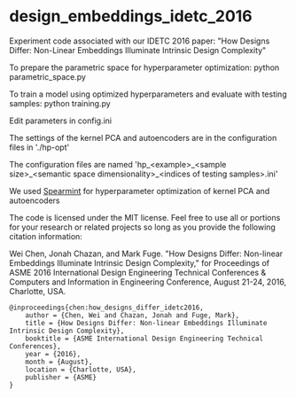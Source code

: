 # design_embeddings_idetc_2016
Experiment code associated with our IDETC 2016 paper: "How Designs Differ: Non-Linear Embeddings Illuminate Intrinsic Design Complexity"

To prepare the parametric space for hyperparameter optimization: python parametric_space.py

To train a model using optimized hyperparameters and evaluate with testing samples: python training.py

Edit parameters in config.ini

The settings of the kernel PCA and autoencoders are in the configuration files in './hp-opt'

The configuration files are named 'hp\_\<example\>\_\<sample size\>\_\<semantic space dimensionality\>\_\<indices of testing samples\>.ini'

We used [Spearmint](https://github.com/HIPS/Spearmint) for hyperparameter optimization of kernel PCA and autoencoders

The code is licensed under the MIT license. Feel free to use all or portions for your research or related projects so long as you provide the following citation information:

Wei Chen, Jonah Chazan, and Mark Fuge.  "How Designs Differ: Non-linear Embeddings Illuminate Intrinsic Design Complexity," for Proceedings of ASME 2016 International Design Engineering Technical Conferences & Computers and Information in Engineering Conference, August 21-24, 2016, Charlotte, USA.

    @inproceedings{chen:how_designs_differ_idetc2016,
        author = {Chen, Wei and Chazan, Jonah and Fuge, Mark},
        title = {How Designs Differ: Non-linear Embeddings Illuminate Intrinsic Design Complexity},
        booktitle = {ASME International Design Engineering Technical Conferences},
        year = {2016},
        month = {August},
        location = {Charlotte, USA},
        publisher = {ASME}
    }
